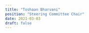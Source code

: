 ```yaml
---
title: "Toshaan Bharvani"
position: "Steering Committee Chair"
date: 2021-03-03
draft: false
---
```

